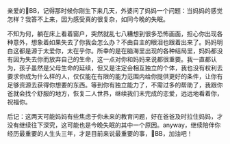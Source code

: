 ---
---

亲爱的🐑BB，记得那时候你刚生下来几天，外婆问了妈妈一个问题：当妈妈的感觉怎样？我答不上来，因为感受真的很复杂，如同今晚的失眠。

不知为何，躺在床上看着窗户，突然就乱七八糟想到很多恐怖画面，担心你出现各种意外，想象着如果失去了你我会怎么办？不由自主的眼泪也跟着出来了。妈妈明白这都是源于太爱你，太在乎你。所幸的是在脑海里出现的各种结局里，妈妈都没有因为失去你而放弃自己的生命，这一点对你和妈妈来说都很重要。我一直都认为，孩子虽然是父母生命的延续，但又是注定会相互独立的个体，我也没有权利去要求你成为什么样的人，仅仅能在有限的能力范围内给你提供更好的条件，让你有足够资源去获得你想要的东西。等到你有独立能力了，不需过多的帮助了，我跟你爸就会找个舒服的地方，恢复二人世界，继续我们未完成的恋爱，远远地看着你，祝福你。

后记：这两天可能妈妈有些焦虑于你未来的教育问题，好在爸爸及时拉住妈妈，才没有继续往下深究，这可能也是今晚失眠的其中一个原因。anyway，继续陪伴你经历最重要的人生头三年，才是目前来说最重要的事，🐑BB，加油吧！
